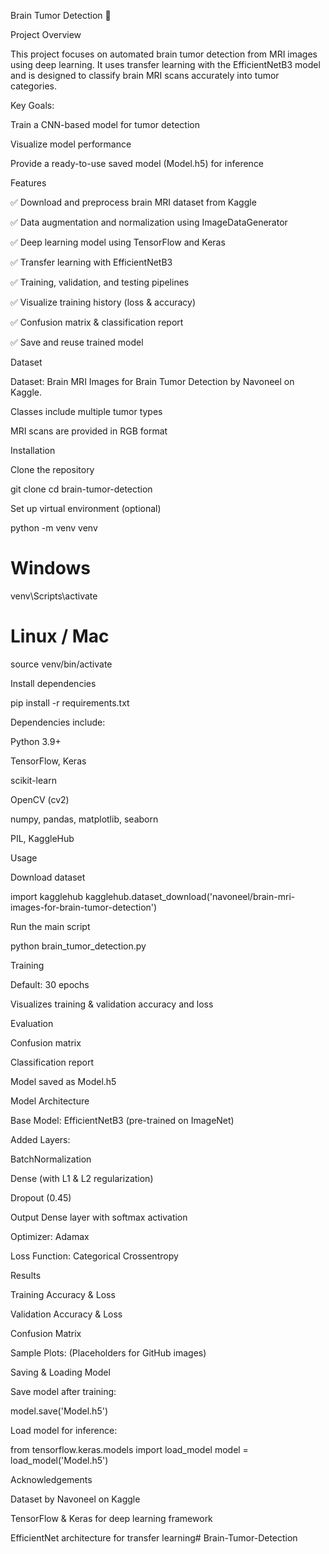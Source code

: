 Brain Tumor Detection 🧠




Project Overview

This project focuses on automated brain tumor detection from MRI images using deep learning. It uses transfer learning with the EfficientNetB3 model and is designed to classify brain MRI scans accurately into tumor categories.

Key Goals:

Train a CNN-based model for tumor detection

Visualize model performance

Provide a ready-to-use saved model (Model.h5) for inference

Features

✅ Download and preprocess brain MRI dataset from Kaggle

✅ Data augmentation and normalization using ImageDataGenerator

✅ Deep learning model using TensorFlow and Keras

✅ Transfer learning with EfficientNetB3

✅ Training, validation, and testing pipelines

✅ Visualize training history (loss & accuracy)

✅ Confusion matrix & classification report

✅ Save and reuse trained model

Dataset

Dataset: Brain MRI Images for Brain Tumor Detection
 by Navoneel on Kaggle.

Classes include multiple tumor types

MRI scans are provided in RGB format

Installation

Clone the repository

git clone <your-repo-url>
cd brain-tumor-detection


Set up virtual environment (optional)

python -m venv venv
# Windows
venv\Scripts\activate
# Linux / Mac
source venv/bin/activate


Install dependencies

pip install -r requirements.txt


Dependencies include:

Python 3.9+

TensorFlow, Keras

scikit-learn

OpenCV (cv2)

numpy, pandas, matplotlib, seaborn

PIL, KaggleHub

Usage

Download dataset

import kagglehub
kagglehub.dataset_download('navoneel/brain-mri-images-for-brain-tumor-detection')


Run the main script

python brain_tumor_detection.py


Training

Default: 30 epochs

Visualizes training & validation accuracy and loss

Evaluation

Confusion matrix

Classification report

Model saved as Model.h5

Model Architecture

Base Model: EfficientNetB3 (pre-trained on ImageNet)

Added Layers:

BatchNormalization

Dense (with L1 & L2 regularization)

Dropout (0.45)

Output Dense layer with softmax activation

Optimizer: Adamax

Loss Function: Categorical Crossentropy

Results

Training Accuracy & Loss

Validation Accuracy & Loss

Confusion Matrix

Sample Plots:
(Placeholders for GitHub images)






Saving & Loading Model

Save model after training:

model.save('Model.h5')


Load model for inference:

from tensorflow.keras.models import load_model
model = load_model('Model.h5')

Acknowledgements

Dataset by Navoneel on Kaggle

TensorFlow & Keras for deep learning framework

EfficientNet architecture for transfer learning# Brain-Tumor-Detection
